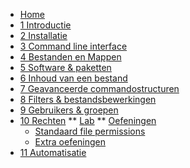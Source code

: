 <!-- docs/_sidebar.md -->
* [Home](./be-nl/)
* [1 Introductie](./be-nl/01_introduction/01_course.md)
* [2 Installatie](./be-nl/02_installation/01_course.md)
* [3 Command line interface](./be-nl/03_commandline/01_course.md)
* [4 Bestanden en Mappen](./be-nl/04_filesandfolders/01_course.md)
* [5 Software & paketten](./be-nl/05_software/01_course.md)
* [6 Inhoud van een bestand](./be-nl/06_filecontents/01_course.md)
* [7 Geavanceerde commandostructuren](./be-nl/07_advancedcommands/01_course.md)
* [8 Filters & bestandsbewerkingen ](./be-nl/08_filters/01_course.md)
* [9 Gebruikers & groepen](./be-nl/09_usersandgroups/01_course.md)
* [10 Rechten](./be-nl/10_permissions/01_course.md)
  ** [Lab](./be-nl/10_permissions/02_lab.md)
  ** [Oefeningen](./be-nl/10_permissions/99_assignments.md)
    * [Standaard file permissions](./be-nl/10_permissions/exercises/standard_file_permissions/99_exercises.md)
    * [Extra oefeningen](./be-nl/10_permissions/exercises/users_groups_permissions_extra_exercises/99_exercises.md)
* [11 Automatisatie](./be-nl/11_automation/01_course.md)
